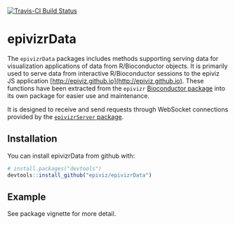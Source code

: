 [![Travis-CI Build Status](https://travis-ci.org/epiviz/epivizrData.svg?branch=master)](https://travis-ci.org/epiviz/epivizrData)

# epivizrData

The `epivizrData` packages includes methods supporting serving data 
for visualization applications of data from R/Bioconductor objects. It is primarily used to serve data from interactive R/Bioconductor sessions to the epiviz JS application [http://epiviz.github.io](http://epiviz.github.io). These functions have been extracted from the `epivizr` [Bioconductor package](http://bioconductor.org/packages/release/bioc/html/epivizr.html) into its own package for easier use and maintenance.

It is designed to receive and send requests through WebSocket connections provided by the [`epivizrServer` package](http://github.com/epiviz/epivizrServer).

## Installation

You can install epivizrData from github with:

```R
# install.packages("devtools")
devtools::install_github("epiviz/epivizrData")
```

## Example

See package vignette for more detail.
